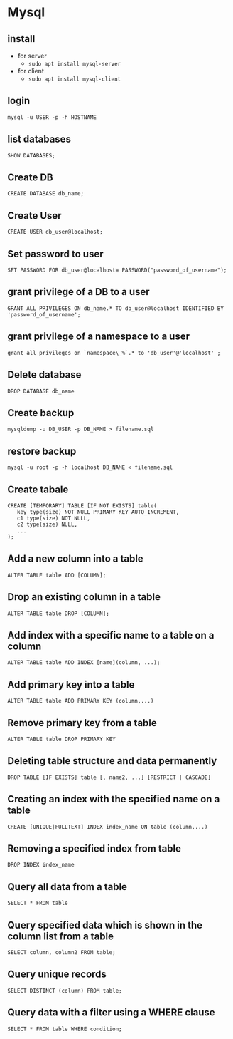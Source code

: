 # Mysql

## install

* for server
  * `sudo apt install mysql-server`
* for client
  * `sudo apt install mysql-client`

## login

`mysql -u USER -p -h HOSTNAME`

## list databases

`SHOW DATABASES;`

## Create DB

`CREATE DATABASE db_name;`

## Create User

`CREATE USER db_user@localhost;`

## Set password to user

`SET PASSWORD FOR db_user@localhost= PASSWORD("password_of_username");`

## grant privilege of a DB to a user

`GRANT ALL PRIVILEGES ON db_name.* TO db_user@localhost IDENTIFIED BY 'password_of_username';`

## grant privilege of a namespace to a user

``grant all privileges on `namespace\_%`.* to 'db_user'@'localhost' ;``

## Delete database

`DROP DATABASE db_name`

## Create backup

`mysqldump -u DB_USER -p DB_NAME > filename.sql`

## restore backup

`mysql -u root -p -h localhost DB_NAME < filename.sql`

## Create tabale

```text
CREATE [TEMPORARY] TABLE [IF NOT EXISTS] table(
   key type(size) NOT NULL PRIMARY KEY AUTO_INCREMENT,
   c1 type(size) NOT NULL,
   c2 type(size) NULL,
   ...
);
```

## Add a new column into a table

`ALTER TABLE table ADD [COLUMN];`

## Drop an existing column in a table

`ALTER TABLE table DROP [COLUMN];`

## Add index with a specific name to a table on a column

`ALTER TABLE table ADD INDEX [name](column, ...);`

## Add primary key into a table

`ALTER TABLE table ADD PRIMARY KEY (column,...)`

## Remove primary key from a table

`ALTER TABLE table DROP PRIMARY KEY`

## Deleting table structure and data permanently

`DROP TABLE [IF EXISTS] table [, name2, ...] [RESTRICT | CASCADE]`

## Creating an index with the specified name on a table

`CREATE [UNIQUE|FULLTEXT] INDEX index_name ON table (column,...)`

## Removing a specified index from table

`DROP INDEX index_name`

## Query all data from a table

`SELECT * FROM table`

## Query specified data which is shown in the column list from a table

`SELECT column, column2 FROM table;`

## Query unique records

`SELECT DISTINCT (column) FROM table;`

## Query data with a filter using a WHERE clause

`SELECT * FROM table WHERE condition;`

